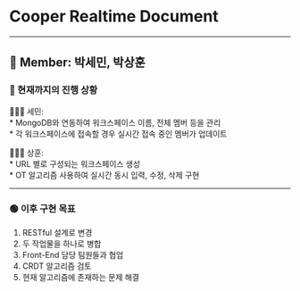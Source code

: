 # Cooper Realtime Document  
***  
## 📌 Member: 박세민, 박상훈
### 🔴 현재까지의 진행 상황  
  🧑🏻‍💻 세민:  
    * MongoDB와 연동하여 워크스페이스 이름, 전체 멤버 등을 관리  
    * 각 워크스페이스에 접속할 경우 실시간 접속 중인 멤버가 업데이트  

  🧑🏻‍💻 상훈:  
    * URL 별로 구성되는 워크스페이스 생성  
    * OT 알고리즘 사용하여 실시간 동시 입력, 수정, 삭제 구현  
***  
### 🟢 이후 구현 목표  
  1. RESTful 설계로 변경  
  2. 두 작업물을 하나로 병합  
  3. Front-End 담당 팀원들과 협업  
  4. CRDT 알고리즘 검토  
  5. 현재 알고리즘에 존재하는 문제 해결  
